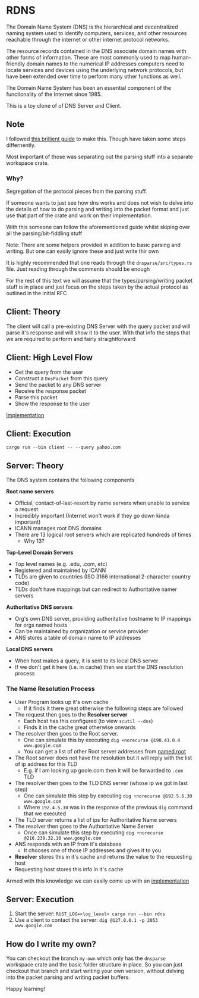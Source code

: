 # RDNS

The Domain Name System (DNS) is the hierarchical and decentralized naming
system used to identify computers, services, and other resources reachable
through the internet or other internet protocol networks.

The resource records contained in the DNS associate domain names with other
forms of information.  These are most commonly used to map human-friendly
domain names to the numerical IP addresses computers need to locate services
and devices using the underlying network protocols, but have been extended over
time to perform many other functions as well.

The Domain Name System has been an essential component of the functionality of
the Internet since 1985.

This is a toy clone of of DNS Server and Client.

## Note

I followed [this brillient guide](https://github.com/EmilHernvall/dnsguide) to
make this. Though have taken some steps differnently.

Most important of those was separating out the parsing stuff into a separate
workspace crate.

### Why?

Segregation of the protocol pieces from the parsing stuff.

If someone wants to just see how dns works and does not wish to delve into the
details of how to do parsing and writing into the packet format and just use
that part of the crate and work on their implementation.

With this someone can follow the aforementioned guide whilst skiping over all
the parsing/bit-fiddling stuff

Note: There are some helpers provided in addition to basic parsing and writing.
But one can easily ignore these and just write thir own

It is highly recommended that one reads through the `dnsparse/src/types.rs`
file. Just reading through the comments should be enough

For the rest of this text we will assume that the types/parsing/writing packet
stuff is in place and just focus on the steps taken by the actual protocol as
outlined in the initial RFC

## Client: Theory

The client will call a pre-existing DNS Server with the query packet and will
parse it's response and will show it to the user. With that info the steps that
we are required to perform and fairly straightforward

## Client: High Level Flow
- Get the query from the user
- Construct a `DnsPacket` from this query
- Send the packet to any DNS server
- Receive the response packet
- Parse this packet
- Show the response to the user

[Implementation](./src/bin/client.rs)

## Client: Execution
`cargo run --bin client -- --query yahoo.com`

## Server: Theory
The DNS system contains the following components

**Root name servers**
- Official, contact-of-last-resort by name servers when unable to service a
  request 
- Incredibly important (Internet won't work if they go down kinda important)
- ICANN manages root DNS domains
- There are 13 logical root servers which are replicated hundreds of times 
    - Why 13?
 
**Top-Level Domain Servers**
- Top level names (e.g. .edu, .com, etc) 
- Registered and maintained by ICANN 
- TLDs are given to countries (ISO 3166 international 2-character country code) 
- TLDs don't have mappings but can redirect to Authoritative namer servers 

**Authoritative DNS servers**
- Org's own DNS server, providing authoritative hostname to IP mappings for
  orgs named hosts 
- Can be maintained by organization or service provider 
- ANS stores a table of domain name to IP addresses 

**Local DNS servers**
- When host makes a query, it is sent to its local DNS server 
- If we don't get it here (i.e. in cache) then we start the DNS resolution
  process


### The Name Resolution Process

- User Program looks up it's own cache 
    - If it finds it there great otherwise the following steps are followed 
- The request then goes to the **Resolver server**
    - Each host has this configured (to view `scutil --dns`) 
    - Finds it in the cache great otherwise onwards 
- The resolver then goes to the Root server.
    - One can simulate this by executing `dig +norecurse @198.41.0.4 www.google.com`
    - You can get a list of other Root server addresses from
      [named.root](https://www.internic.net/domain/named.root)
- The Root server does not have the resolution but it will reply with the list
  of ip address for this TLD 
    - E.g. if I am looking up goole.com then it will be forwarded to `.com` TLD 
- The resolver then goes to the TLD DNS server (whose ip we got in last step) 
    - One can simulate this step by executing `dig +norecurse @192.5.6.30 www.google.com`
    - Where `192.4.5.30` was in the response of the previous `dig` command that
      we executed
- The TLD server returns a list of ips for Authoritative Name servers 
- The resolver then goes to the Authoritative Name Server 
    - Once can simulate this step by executing `dig +norecurse @216.239.32.10 www.google.com`
- ANS responds with an IP from it's database 
    - It chooses one of those IP addresses and gives it to you 
- **Resolver** stores this in it's cache and returns the value to the
  requesting host 
- Requesting host stores this info in it's cache

Armed with this knowledge we can easily come up with an [implementation](./src/main.rs)

## Server: Execution

1. Start the server: `RUST_LOG=<log_level> cargo run --bin rdns`
2. Use a client to contact the server: `dig @127.0.0.1 -p 2053 www.google.com`


## How do I write my own?

You can checkout the branch `my-own` which only has the `dnsparse` workspace
crate and the basic folder structure in place. So you can just checkout that
branch and start writing your own version, without delving into the packet
parsing and writing packet buffers.

Happy learning!
